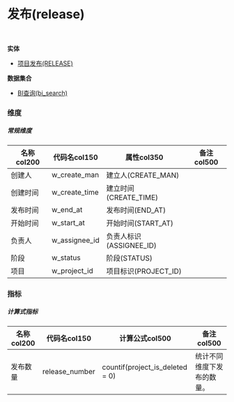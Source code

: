 # 发布(release)  <!-- {docsify-ignore-all} -->


<br>
<p class="panel-title"><b>实体</b></p>

* [项目发布(RELEASE)](module/ProjMgmt/release)



<p class="panel-title"><b>数据集合</b></p>

* [BI查询(bi_search)](module/ProjMgmt/release/dataset/bi_search)

### 维度
##### 常规维度
|    名称col200   | 代码名col150      | 属性col350    |  备注col500  |
| --------  |------------| -----   |  --------|
|创建人|w_create_man|建立人(CREATE_MAN)||
|创建时间|w_create_time|建立时间(CREATE_TIME)||
|发布时间|w_end_at|发布时间(END_AT)||
|开始时间|w_start_at|开始时间(START_AT)||
|负责人|w_assignee_id|负责人标识(ASSIGNEE_ID)||
|阶段|w_status|阶段(STATUS)||
|项目|w_project_id|项目标识(PROJECT_ID)||

### 指标
##### 计算式指标
|    名称col200   | 代码名col150  |  计算公式col500   |  备注col500  |
| --------  |------------| -----   |  --------|
|发布数量|release_number|countif(project_is_deleted = 0)|统计不同维度下发布的数量。<br>|

<script>
 const { createApp } = Vue
  createApp({
    data() {
      return {
      }
    },
    methods: {
    }
  }).use(ElementPlus).mount('#app')
</script>